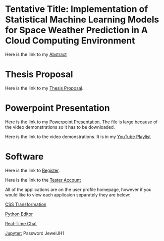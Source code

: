 # Tentative Title: Implementation of Statistical Machine Learning Models for Space Weather Prediction in A Cloud Computing Environment

Here is the link to my [Abstract](https://github.com/indiajacksonphd/Prospectus/files/10057731/Abstract.pdf)


# Thesis Proposal

Here is the link to my [Thesis Proposal](https://github.com/indiajacksonphd/Prospectus/files/10045254/Thesis_Proposal_Final_3.pdf).

# Powerpoint Presentation

Here is the link to my [Powerpoint Presentation](https://lgphycloudlogs1.s3.amazonaws.com/Thesis_Presentation_Github.pptx). The file is large because of the video demonstrations so it has to be downloaded.

Here is the link to the video demonstrations. It is in my [YouTube Playlist](https://youtube.com/playlist?list=PL-T0I3fxOcvVJBNP93d7mB2vLIDHOti3b)

# Software

Here is the link to [Register](https://www.lgphy.com/Prospectus/register). 

Here is the link to the [Tester Account](https://www.lgphy.com/Prospectus/profile)


All of the applications are on the user profile homepage, however if you would like to view each applicaion separately they are below:

[CSS Transformation](https://www.lgphy.com/Prospectus/cdaw)

[Python Editor](https://www.lgphy.com/Prospectus/editor)

[Real-Time Chat](https://www.lgphy.com/Prospectus/webSocket3)

[Jupyter:](http://jupyter.lgphy.com) Password JewelJH1
